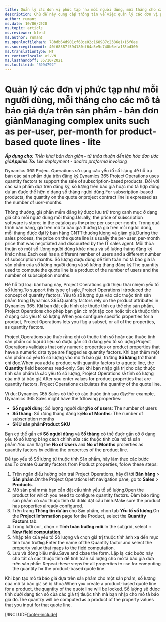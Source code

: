 ```yaml
---
title: Quản lý các đơn vị phức tạp như mỗi người dùng, mỗi tháng cho các mô tả báo giá dựa trên sản phẩm - bản đơn giản
description: Chủ đề này cung cấp thông tin về việc quản lý các đơn vị phức tạp cho mô tả báo giá dựa trên sản phẩm.
author: rumant
ms.date: 10/06/2020
ms.topic: article
ms.reviewer: kfend
ms.author: rumant
ms.openlocfilehash: 78bdb64d901cf68ce02c168987c2386e1416f6ee
ms.sourcegitcommit: 40f68387f594180af64a5e5c748b6efa188bd300
ms.translationtype: HT
ms.contentlocale: vi-VN
ms.lasthandoff: 05/10/2021
ms.locfileid: "5994792"
---
```

# <a name="managing-complex-units-such-as-per-user-per-month-for-product-based-quote-lines---lite"></a><span data-ttu-id="8f8b5-103">Quản lý các đơn vị phức tạp như mỗi người dùng, mỗi tháng cho các mô tả báo giá dựa trên sản phẩm - bản đơn giản</span><span class="sxs-lookup"><span data-stu-id="8f8b5-103">Managing complex units such as per-user, per-month for product-based quote lines - lite</span></span>

<span data-ttu-id="8f8b5-104">_**Áp dụng cho:** Triển khai bản đơn giản – từ thỏa thuận đến lập hóa đơn ước giá_</span><span class="sxs-lookup"><span data-stu-id="8f8b5-104">_**Applies To:** Lite deployment - deal to proforma invoicing_</span></span>

<span data-ttu-id="8f8b5-105">Dynamics 365 Project Operations sử dụng các yếu tố số lượng để hỗ trợ bán các sản phẩm dựa trên đăng ký.</span><span class="sxs-lookup"><span data-stu-id="8f8b5-105">Dynamics 365 Project Operations uses quantity factors to support the sale of subscription-based products.</span></span> <span data-ttu-id="8f8b5-106">Đối với các sản phẩm dựa trên đăng ký, số lượng trên báo giá hoặc mô tả hợp đồng dự án được thể hiện ở dạng số tháng người dùng.</span><span class="sxs-lookup"><span data-stu-id="8f8b5-106">For subscription-based products, the quantity on the quote or project contract line is expressed as the number of user-months.</span></span>

<span data-ttu-id="8f8b5-107">Thông thường, giá phần mềm đăng ký được lưu trữ trong danh mục ở dạng giá cho mỗi người dùng mỗi tháng.</span><span class="sxs-lookup"><span data-stu-id="8f8b5-107">Usually, the price of subscription software is stored in the catalog as the price per user per month.</span></span> <span data-ttu-id="8f8b5-108">Trong quá trình bán hàng, giá trên mô tả báo giá thường là giá trên mỗi người dùng, mỗi tháng được đại lý bán hàng CNTT thương lượng và giảm giá.</span><span class="sxs-lookup"><span data-stu-id="8f8b5-108">During the sales process, the price on the quote line is usually the per-user, per-month price that was negotiated and discounted by the IT sales agent.</span></span> <span data-ttu-id="8f8b5-109">Mỗi thỏa thuận có một số lượng người dùng khác nhau và số lượng tháng đăng ký khác nhau.</span><span class="sxs-lookup"><span data-stu-id="8f8b5-109">Each deal has a different number of users and a different number of subscription months.</span></span> <span data-ttu-id="8f8b5-110">Số lượng được dùng để tính toán mô tả báo giá là sản phẩm của số lượng người dùng và số lượng tháng đăng ký.</span><span class="sxs-lookup"><span data-stu-id="8f8b5-110">The quantity used to compute the quote line is a product of the number of users and the number of subscription months.</span></span>

<span data-ttu-id="8f8b5-111">Để hỗ trợ loại bán hàng này, Project Operations giới thiệu khái nhiệm yếu tố số lượng.</span><span class="sxs-lookup"><span data-stu-id="8f8b5-111">To support this type of sale, Project Operations introduced the concept of quantity factors.</span></span> <span data-ttu-id="8f8b5-112">Yếu tố số lượng dựa vào các thuộc tính sản phẩm trong Dynamics 365.</span><span class="sxs-lookup"><span data-stu-id="8f8b5-112">Quantity factors rely on the product attributes in Dynamics 365.</span></span> <span data-ttu-id="8f8b5-113">Khi bạn đặt cấu hình các thuộc tính cụ thể cho sản phẩm, Project Operations cho phép bạn gắn cờ một tập con hoặc tất cả thuộc tính ở dạng các yếu tố số lượng.</span><span class="sxs-lookup"><span data-stu-id="8f8b5-113">When you configure specific properties for a product, Project Operations lets you flag a subset, or all of the properties, as quantity factors.</span></span>

<span data-ttu-id="8f8b5-114">Project Operations xác thực rằng chỉ có thuộc tính số hoặc các thuộc tính sản phẩm có loại dữ liệu số được gắn cờ ở dạng yếu tố số lượng.</span><span class="sxs-lookup"><span data-stu-id="8f8b5-114">Project Operations validates that only numeric properties or product properties that have a numeric data type are flagged as quantity factors.</span></span> <span data-ttu-id="8f8b5-115">Khi bạn thêm một sản phẩm có yếu tố số lượng vào mô tả báo giá, trường **Số lượng** trở thành chỉ đọc.</span><span class="sxs-lookup"><span data-stu-id="8f8b5-115">When you add a product with quantity factors to a quote line, the **Quantity** field becomes read-only.</span></span> <span data-ttu-id="8f8b5-116">Sau khi bạn nhập giá trị cho các thuộc tính sản phẩm là các yếu tố số lượng, Project Operations sẽ tính số lượng của mô tả báo giá.</span><span class="sxs-lookup"><span data-stu-id="8f8b5-116">After you enter values for product properties that are quantity factors, Project Operations calculates the quantity of the quote line.</span></span>

<span data-ttu-id="8f8b5-117">Ví dụ: Dynamics 365 Sales có thể có các thuộc tính sau đây:</span><span class="sxs-lookup"><span data-stu-id="8f8b5-117">For example, Dynamics 365 Sales might have the following properties:</span></span>

- <span data-ttu-id="8f8b5-118">**Số người dùng**: Số lượng người dùng</span><span class="sxs-lookup"><span data-stu-id="8f8b5-118">**No of users**: The number of users</span></span>
- <span data-ttu-id="8f8b5-119">**Số tháng**: Số lượng tháng đăng ký</span><span class="sxs-lookup"><span data-stu-id="8f8b5-119">**No of Months**: The number of subscription months</span></span>
- <span data-ttu-id="8f8b5-120">**SKU sản phẩm**</span><span class="sxs-lookup"><span data-stu-id="8f8b5-120">**Product SKU**</span></span>

<span data-ttu-id="8f8b5-121">Bạn có thể gắn cờ **Số người dùng** và **Số tháng** có thể được gắn cờ ở dạng yếu tố số lượng bằng cách chỉnh sửa các thuộc tính của mô tả sản phẩm.</span><span class="sxs-lookup"><span data-stu-id="8f8b5-121">You can flag the **No of Users** and **No of Months** properties as quantity factors by editing the properties of the product line.</span></span>

<span data-ttu-id="8f8b5-122">Để tạo yếu tố Số lượng từ thuộc tính Sản phẩm, hãy làm theo các bước sau:</span><span class="sxs-lookup"><span data-stu-id="8f8b5-122">To create Quantity factors from Product properties, follow these steps:</span></span>

1. <span data-ttu-id="8f8b5-123">Trên ngăn điều hướng bên trái Project Operations, hãy đi tới **Bán hàng** > **Sản phẩm**.</span><span class="sxs-lookup"><span data-stu-id="8f8b5-123">On the Project Operations left navigation pane, go to **Sales** > **Products**.</span></span>
2. <span data-ttu-id="8f8b5-124">Mở sản phẩm mà bạn cần đặt cấu hình yếu tố số lượng.</span><span class="sxs-lookup"><span data-stu-id="8f8b5-124">Open the product for which you need to configure quantity factors.</span></span> <span data-ttu-id="8f8b5-125">Đảm bảo rằng sản phẩm có các thuộc tính đã được đặt cấu hình.</span><span class="sxs-lookup"><span data-stu-id="8f8b5-125">Make sure the product has properties already configured.</span></span>
3. <span data-ttu-id="8f8b5-126">Trên trang **Thông tin dự án** cho Sản phẩm, chọn tab **Yếu tố số lượng**.</span><span class="sxs-lookup"><span data-stu-id="8f8b5-126">On the **Project Information** page for the Product, select the **Quantity Factors** tab.</span></span>
4. <span data-ttu-id="8f8b5-127">Trong lưới con, chọn **+ Tính toán trường mới**.</span><span class="sxs-lookup"><span data-stu-id="8f8b5-127">In the subgrid, select **+ New field computation**.</span></span>
5. <span data-ttu-id="8f8b5-128">Nhập tên của yếu tố Số lượng và chọn giá trị thuộc tính ánh xạ đến mục tính toán trường.</span><span class="sxs-lookup"><span data-stu-id="8f8b5-128">Enter the name of the Quantity factor and select the property value that maps to the field computation.</span></span>
6. <span data-ttu-id="8f8b5-129">Lưu và đóng biểu mẫu.</span><span class="sxs-lookup"><span data-stu-id="8f8b5-129">Save and close the form.</span></span> <span data-ttu-id="8f8b5-130">Lặp lại các bước này cho tất cả các thuộc tính để tính toán số lượng cho mô tả báo giá dựa trên sản phẩm.</span><span class="sxs-lookup"><span data-stu-id="8f8b5-130">Repeat these steps for all properties to use for computing the quantity for the product-based quote line.</span></span>

<span data-ttu-id="8f8b5-131">Khi bạn tạo mô tả báo giá dựa trên sản phẩm cho một sản phẩm, số lượng của mô tả báo giá sẽ bị khóa.</span><span class="sxs-lookup"><span data-stu-id="8f8b5-131">When you create a product-based quote line for a product, the quantity of the quote line will be locked.</span></span> <span data-ttu-id="8f8b5-132">Số lượng sẽ được tính dưới dạng tích số của các giá trị thuộc tính mà bạn nhập cho mô tả báo giá đó.</span><span class="sxs-lookup"><span data-stu-id="8f8b5-132">The quantity will be computed as a product of the property values that you input for that quote line.</span></span>


[!INCLUDE[footer-include](../../includes/footer-banner.md)]